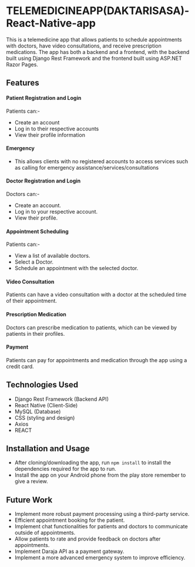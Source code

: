 # TELEMEDICINEAPP(DAKTARISASA)-React-Native-app
This is a telemedicine app that allows patients to schedule appointments with doctors, have video consultations, and receive prescription medications. The app has both a backend and a frontend, with the backend built using Django Rest Framework and the frontend built using ASP.NET Razor Pages.

## Features
#### Patient Registration and Login 
Patients can:- 
- Create an account 
- Log in to their respective accounts
- View their profile information

#### Emergency
- This allows clients with no registered accounts to access services such as calling for emergency assistance/services/consultations
  
#### Doctor Registration and Login 
Doctors can:- 
- Create an account. 
- Log in to your respective account.
- View their profile.

#### Appointment Scheduling 
Patients can:- 
- View a list of available doctors. 
- Select a Doctor. 
- Schedule an appointment with the selected doctor.

#### Video Consultation 
Patients can have a video consultation with a doctor at the scheduled time of their appointment.

#### Prescription Medication 
Doctors can prescribe medication to patients, which can be viewed by patients in their profiles.

#### Payment 
Patients can pay for appointments and medication through the app using a credit card.

## Technologies Used
- Django Rest Framework (Backend API)
- React Native (Client-Side)
- MySQL (Database)
- CSS (styling and design)
- Axios
- REACT

## Installation and Usage
- After cloning/downloading the app, run `npm install` to install the dependencies required for the app to run.
- Install the app on your Android phone from the play store remember to give a review.  

## Future Work
- Implement more robust payment processing using a third-party service.
- Efficient appointment booking for the patient.
- Implement chat functionalities for patients and doctors to communicate outside of appointments.
- Allow patients to rate and provide feedback on doctors after appointments.
- Implement Daraja API as a payment gateway.
- Implement a more advanced emergency system to improve efficiency.
